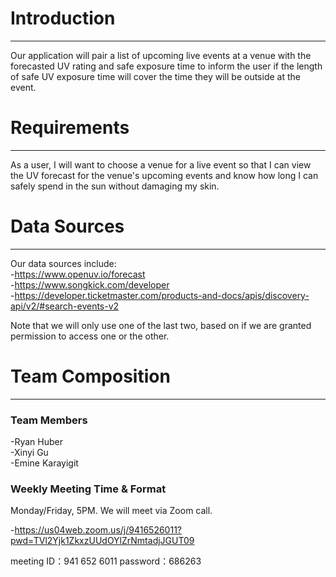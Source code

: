 # Introduction
***  
Our application will pair a list of upcoming live events at a venue with the forecasted UV rating and safe exposure time to
inform the user if the length of safe UV exposure time will cover the time they will be outside at the event.

# Requirements  
***
As a user, I will want to choose a venue for a live event so that I can view the UV forecast for the venue's upcoming events
and know how long I can safely spend in the sun without damaging my skin.

# Data Sources
***  
Our data sources include:  
-https://www.openuv.io/forecast  
-https://www.songkick.com/developer  
-https://developer.ticketmaster.com/products-and-docs/apis/discovery-api/v2/#search-events-v2  
  
Note that we will only use one of the last two, based on if we are granted permission to access one or the other.

# Team Composition
***  
### Team Members
-Ryan Huber  
-Xinyi Gu  
-Emine Karayigit    
### Weekly Meeting Time & Format
Monday/Friday, 5PM. We will meet via Zoom call.

-https://us04web.zoom.us/j/9416526011?pwd=TVl2Yjk1ZkxzUUdOYlZrNmtadjJGUT09

meeting ID：941 652 6011
password：686263
